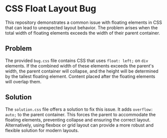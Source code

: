 # CSS Float Layout Bug

This repository demonstrates a common issue with floating elements in CSS that can lead to unexpected layout behavior.  The problem arises when the total width of floating elements exceeds the width of their parent container.

## Problem
The provided `bug.css` file contains CSS that uses `float: left;` on `div` elements.  If the combined width of these elements exceeds the parent's width, the parent container will collapse, and the height will be determined by the tallest floating element. Content placed after the floating elements will overlap them.

## Solution
The `solution.css` file offers a solution to fix this issue.  It adds `overflow: auto;` to the parent container. This forces the parent to accommodate the floating elements, preventing collapse and ensuring the correct layout.  Alternatively, using flexbox or grid layout can provide a more robust and flexible solution for modern layouts.